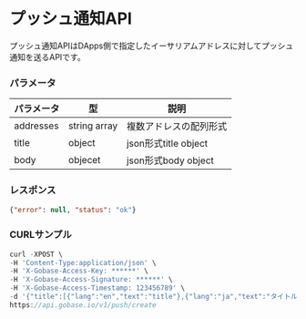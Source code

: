 # プッシュ通知API

プッシュ通知APIはDApps側で指定したイーサリアムアドレスに対してプッシュ通知を送るAPIです。

### パラメータ

|  パラメータ    |  型              | 説明                 |
| ------------ | ---------------- | ------------------- |
|  addresses   |  string array    | 複数アドレスの配列形式  |
|  title       |  object          | json形式title object |
|  body        | objecet          | json形式body object  |

### レスポンス
```json
{"error": null, "status": "ok"}
```

### CURLサンプル
```js
curl -XPOST \
-H 'Content-Type:application/json' \
-H 'X-Gobase-Access-Key: ******' \
-H 'X-Gobase-Access-Signature: ******' \
-H 'X-Gobase-Access-Timestamp: 123456789' \
-d '{"title":[{"lang":"en","text":"title"},{"lang":"ja","text":"タイトル"}],"body":[{"lang":"en","text":"text"},{"lang":"ja","text":"本文"}],"addresses":["0x8238818c3b40f431f38b12fe7ecc210aa2256fde"]}' \
https://api.gobase.io/v1/push/create
```

